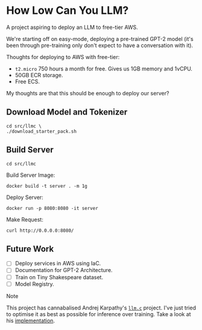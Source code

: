 # How Low Can You LLM?

A project aspiring to deploy an LLM to free-tier AWS.

We're starting off on easy-mode, deploying a pre-trained GPT-2 model (it's been through pre-training only don't expect to have a conversation with it).

Thoughts for deploying to AWS with free-tier:
- `t2.micro` 750 hours a month for free. Gives us 1GB memory and 1vCPU.
- 50GB ECR storage.
- Free ECS.

My thoughts are that this should be enough to deploy our server?

## Download Model and Tokenizer

```
cd src/llmc \
./download_starter_pack.sh
```

## Build Server

```
cd src/llmc
```

Build Server Image:

```
docker build -t server . -m 1g
```

Deploy Server:

```
docker run -p 8080:8080 -it server
```

Make Request:

```
curl http://0.0.0.0:8080/
```

## Future Work

- [ ] Deploy services in AWS using IaC.
- [ ] Documentation for GPT-2 Architecture.
- [ ] Train on Tiny Shakespeare dataset.
- [ ] Model Registry.

> [!NOTE]
> This project has cannabalised Andrej Karpathy's [`llm.c`](https://github.com/karpathy/llm.c) project. I've just tried to optimise it as best as possible for inference over training. Take a look at his [implementation](https://github.com/karpathy/llm.c/blob/master/train_gpt2.c).
